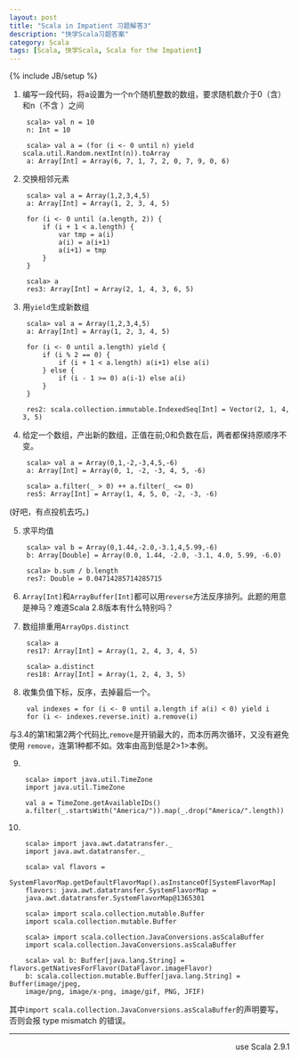 ```yaml
---
layout: post
title: "Scala in Impatient 习题解答3"
description: "快学Scala习题答案"
category: Scala
tags: [Scala, 快学Scala, Scala for the Impatient]
---
```

{% include JB/setup %}


1. 编写一段代码，将a设置为一个n个随机整数的数组，要求随机数介于0（含）和n（不含
）之间

        scala> val n = 10
        n: Int = 10

        scala> val a = (for (i <- 0 until n) yield scala.util.Random.nextInt(n)).toArray
        a: Array[Int] = Array(6, 7, 1, 7, 2, 0, 7, 9, 0, 6)

2. 交换相邻元素

        scala> val a = Array(1,2,3,4,5)
        a: Array[Int] = Array(1, 2, 3, 4, 5)

        for (i <- 0 until (a.length, 2)) {
            if (i + 1 < a.length) {
                var tmp = a(i)
                a(i) = a(i+1)
                a(i+1) = tmp
            }
        }

        scala> a
        res3: Array[Int] = Array(2, 1, 4, 3, 6, 5)

3. 用`yield`生成新数组

        scala> val a = Array(1,2,3,4,5)
        a: Array[Int] = Array(1, 2, 3, 4, 5)

        for (i <- 0 until a.length) yield {
            if (i % 2 == 0) {
                if (i + 1 < a.length) a(i+1) else a(i)
            } else {
                if (i - 1 >= 0) a(i-1) else a(i)
            }
        }

        res2: scala.collection.immutable.IndexedSeq[Int] = Vector(2, 1, 4, 3, 5)

4. 给定一个数组，产出新的数组，正值在前;0和负数在后，两者都保持原顺序不变。

        scala> val a = Array(0,1,-2,-3,4,5,-6)
        a: Array[Int] = Array(0, 1, -2, -3, 4, 5, -6)

        scala> a.filter(_ > 0) ++ a.filter(_ <= 0)
        res5: Array[Int] = Array(1, 4, 5, 0, -2, -3, -6)

  (好吧，有点投机去巧。)

5. 求平均值

        scala> val b = Array(0,1.44,-2.0,-3.1,4,5.99,-6)
        b: Array[Double] = Array(0.0, 1.44, -2.0, -3.1, 4.0, 5.99, -6.0)

        scala> b.sum / b.length
        res7: Double = 0.04714285714285715

6. `Array[Int]`和`ArrayBuffer[Int]`都可以用`reverse`方法反序排列。此题的用意是神马？难道Scala 2.8版本有什么特别吗？

7. 数组排重用`ArrayOps.distinct`

        scala> a
        res17: Array[Int] = Array(1, 2, 4, 3, 4, 5)

        scala> a.distinct
        res18: Array[Int] = Array(1, 2, 4, 3, 5)

8. 收集负值下标，反序，去掉最后一个。

        val indexes = for (i <- 0 until a.length if a(i) < 0) yield i
        for (i <- indexes.reverse.init) a.remove(i) 

  与3.4的第1和第2两个代码比,`remove`是开销最大的，而本历两次循环，又没有避免使用
  `remove`，连第1种都不如。效率由高到低是2>1>本例。

9. 

        scala> import java.util.TimeZone
        import java.util.TimeZone

        val a = TimeZone.getAvailableIDs()
        a.filter(_.startsWith("America/")).map(_.drop("America/".length))

10. 

        scala> import java.awt.datatransfer._
        import java.awt.datatransfer._

        scala> val flavors =
        SystemFlavorMap.getDefaultFlavorMap().asInstanceOf[SystemFlavorMap]
        flavors: java.awt.datatransfer.SystemFlavorMap =
        java.awt.datatransfer.SystemFlavorMap@1365301

        scala> import scala.collection.mutable.Buffer
        import scala.collection.mutable.Buffer

        scala> import scala.collection.JavaConversions.asScalaBuffer
        import scala.collection.JavaConversions.asScalaBuffer

        scala> val b: Buffer[java.lang.String] = flavors.getNativesForFlavor(DataFlavor.imageFlavor)
        b: scala.collection.mutable.Buffer[java.lang.String] = Buffer(image/jpeg,
        image/png, image/x-png, image/gif, PNG, JFIF)

 其中`import scala.collection.JavaConversions.asScalaBuffer`的声明要写，否则会报
 type mismatch 的错误。

----
<div align="right">use Scala 2.9.1</div>
